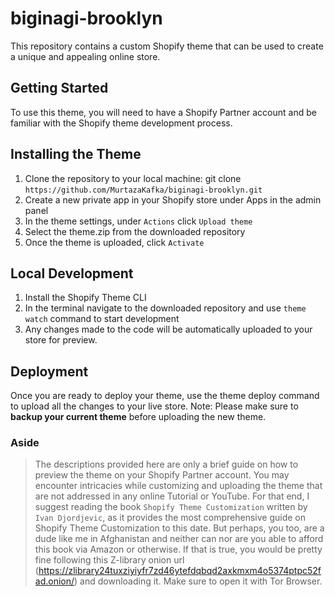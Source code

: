 # biginagi-brooklyn
This repository contains a custom Shopify theme that can be used to create a unique and appealing online store.

## Getting Started

To use this theme, you will need to have a Shopify Partner account and be familiar with the Shopify theme development process.


## Installing the Theme

1. Clone the repository to your local machine: git clone `https://github.com/MurtazaKafka/biginagi-brooklyn.git`
2. Create a new private app in your Shopify store under Apps in the admin panel
3. In the theme settings, under `Actions` click `Upload theme`
4. Select the theme.zip from the downloaded repository
5. Once the theme is uploaded, click `Activate`

## Local Development

1. Install the Shopify Theme CLI
2. In the terminal navigate to the downloaded repository and use `theme watch` command to start development
3. Any changes made to the code will be automatically uploaded to your store for preview.


## Deployment

Once you are ready to deploy your theme, use the theme deploy command to upload all the changes to your live store.
Note: Please make sure to **backup your current theme** before uploading the new theme.


### Aside

> The descriptions provided here are only a brief guide on how to preview the theme on your Shopify Partner account. You may encounter intricacies while customizing and uploading the theme that are not addressed in any online Tutorial or YouTube. For that end, I suggest reading the book `Shopify Theme Customization` written by `Ivan Djordjevic`, as it provides the most comprehensive guide on Shopify Theme Customization to this date. But perhaps, you too, are a dude like me in Afghanistan and neither can nor are you able to afford this book via Amazon or otherwise. If that is true, you would be pretty fine following this Z-library onion url (https://zlibrary24tuxziyiyfr7zd46ytefdqbqd2axkmxm4o5374ptpc52fad.onion/) and downloading it. Make sure to open it with Tor Browser.
